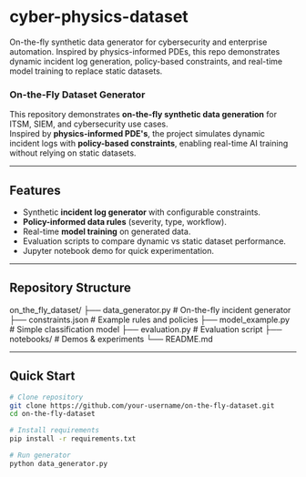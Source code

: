 # cyber-physics-dataset
On-the-fly synthetic data generator for cybersecurity and enterprise automation. Inspired by physics-informed PDEs, this repo demonstrates dynamic incident log generation, policy-based constraints, and real-time model training to replace static datasets.

### On-the-Fly Dataset Generator

This repository demonstrates **on-the-fly synthetic data generation** for ITSM, SIEM, and cybersecurity use cases.  
Inspired by **physics-informed PDE's**, the project simulates dynamic incident logs with **policy-based constraints**, enabling real-time AI training without relying on static datasets.

---

## Features
- Synthetic **incident log generator** with configurable constraints.
- **Policy-informed data rules** (severity, type, workflow).
- Real-time **model training** on generated data.
- Evaluation scripts to compare dynamic vs static dataset performance.
- Jupyter notebook demo for quick experimentation.

---

## Repository Structure
on_the_fly_dataset/
├── data_generator.py # On-the-fly incident generator
├── constraints.json # Example rules and policies
├── model_example.py # Simple classification model
├── evaluation.py # Evaluation script
├── notebooks/ # Demos & experiments
└── README.md


---

## Quick Start
```bash
# Clone repository
git clone https://github.com/your-username/on-the-fly-dataset.git
cd on-the-fly-dataset

# Install requirements
pip install -r requirements.txt

# Run generator
python data_generator.py
